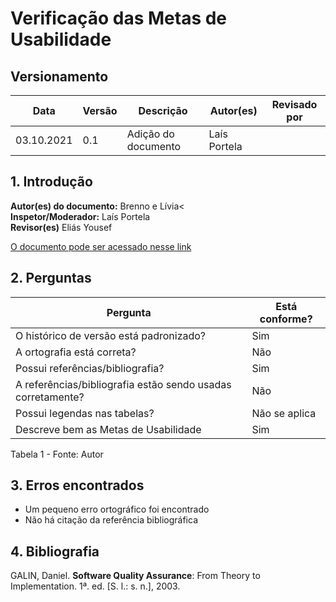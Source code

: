 # Verificação das Metas de Usabilidade

## Versionamento

| Data       | Versão | Descrição           | Autor(es) | Revisado por |
| ---------- | ------ | ------------------- | --------- | ------------ |
| 03.10.2021 | 0.1    | Adição do documento | Laís Portela |              |

## 1. Introdução

<b>Autor(es) do documento:</b> Brenno e Lívia<<br>
<b>Inspetor/Moderador:</b> Laís Portela <br>
<b>Revisor(es)</b> Eliás Yousef <br>

<a href="https://interacao-humano-computador.github.io/2021.1-Semob-DF/#/pages/metasDeUsabilidade">O documento pode ser acessado nesse link</a>

## 2. Perguntas

| Pergunta                                                           | Está conforme? |
| ------------------------------------------------------------------ | -------------- |
| O histórico de versão está padronizado?                            | Sim            |
| A ortografia está correta?                                         | Não            |
| Possui referências/bibliografia?                                   | Sim            |
| A referências/bibliografia estão sendo usadas corretamente?        | Não            |
| Possui legendas nas tabelas?                                       | Não se aplica  |
| Descreve bem as Metas de Usabilidade                               | Sim            |

Tabela 1 - Fonte: Autor

## 3. Erros encontrados

- Um pequeno erro ortográfico foi encontrado
- Não há citação da referência bibliográfica

## 4. Bibliografia

GALIN, Daniel. <b>Software Quality Assurance</b>: From Theory to Implementation. 1ª. ed. [S. l.: s. n.], 2003.